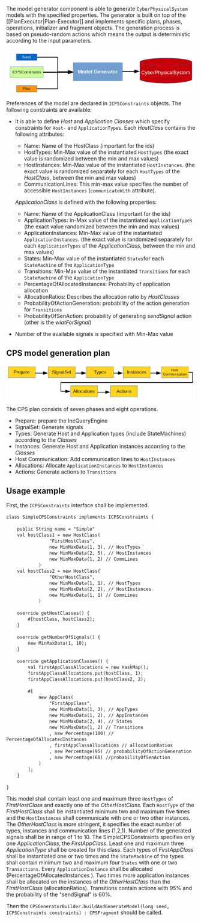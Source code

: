 The model generator component is able to generate `CyberPhysicalSystem` models with the specified properties.
The generator is built on top of the [[PlanExecutor|Plan-Executor]] and implements specific plans, phases, operations, initializer and fragment objects. The generation process is based on pseudo-random actions which means the output is deterministic according to the input parameters.

![ModelGenerator](images/modelgenerator.png)

Preferences of the model are declared in `ICPSConstraints` objects. The following constraints are available: 

* It is able to define _Host_ and _Application Classes_ which specify constraints for `Host-` and `ApplicationTypes`. Each _HostClass_ contains the following attributes:
    + Name: Name of the HostClass (important for the ids)
    + HostTypes: Min-Max value of the instantiated `HostTypes` (the exact value is randomized between the min and max values)
    + HostInstances: Min-Max value of the instantiated `HostInstances`. (the exact value is randomized separately for each `HostTypes` of the _HostClass_, between the min and max values)
    + CommunicationLines: This min-max value specifies the number of accessible `HostInstances` (`communicateWith` attribute).

    _ApplicationClass_ is defined with the following properties:
    + Name: Name of the ApplicationClass (important for the ids)
    + ApplicationTypes: in-Max value of the instantiated `ApplicationTypes` (the exact value randomized between the min and max values)
    + ApplicationInstances: Min-Max value of the instantiated `ApplicationInstances`. (the exact value is randomized separately for each `ApplicationTypes` of the _ApplicationClass_, between the min and max values)
    + States: Min-Max value of the instantiated `States`for each `StateMachine` of the `ApplicationType`
    + Transitions: Min-Max value of the instantiated `Transitions` for each `StateMachine` of the `ApplicationType`
    + PercentageOfAllocatedInstances: Probability of application allocation
    + AllocationRatios: Describes the allocation ratio by _HostClasses_
    + ProbabilityOfActionGeneration: probability of the action generation for `Transitions`
    + ProbabilityOfSenAction: probability of generating _sendSignal_ action (other is the _wiatForSignal_)
 

* Number of the available signals is specified with Min-Max value

## CPS model generation plan

![Plan of the CPS model generation](images/plan.png)

The CPS plan consists of seven phases and eight operations.

* Prepare: prepare the IncQueryEngine
* SignalSet: Generate signals
* Types: Generate Host and Application types (include StateMachines) according to the _Classes_
* Instances: Generate Host and Application instances according to the _Classes_
* Host Communication: Add communication lines to `HostInstances`
* Allocations: Allocate `ApplicationInstances` to `HostInstances`
* Actions: Generate actions to `Transitions`

## Usage example

First, the `ICPSConstraints` interface shall be implemented.
```xtend
class SimpleCPSConstraints implements ICPSConstraints {
	
	public String name = "Simple"
	val hostClass1 = new HostClass(
				"FirstHostClass",
				new MinMaxData(1, 3), // HostTypes
				new MinMaxData(2, 5), // HostInstances
				new MinMaxData(1, 2) // CommLines
			)
	val hostClass2 = new HostClass(
				"OtherHostClass",
				new MinMaxData(1, 1), // HostTypes
				new MinMaxData(2, 2), // HostInstances
				new MinMaxData(1, 1) // CommLines
			)
	
	override getHostClasses() {
		#[hostClass, hostClass2];
	}
	
	override getNumberOfSignals() {
		new MinMaxData(1, 10);
	}
	
	override getApplicationClasses() {
		val firstAppClassAllocations = new HashMap();
		firstAppClassAllocations.put(hostClass, 1);
		firstAppClassAllocations.put(hostClass2, 2);

		#[
			new AppClass(
				"FirstAppClass",
				new MinMaxData(1, 3), // AppTypes
				new MinMaxData(1, 2), // AppInstances
				new MinMaxData(2, 4), // States
				new MinMaxData(1, 2) // Transitions
				, new Percentage(100) // PercentageOfAllocatedInstances 
				, firstAppClassAllocations // allocationRatios
				, new Percentage(95) // probabilityOfActionGeneration
				, new Percentage(60) //probabilityOfSenAction
			)
		];
	}
	
}
```

This model shall contain least one and maximum three `HostTypes` of _FirstHostClass_ and exactly one of the _OtherHostClass_. Each `HostType` of the _FirstHostClass_ shall be instantiated minimum two and maximum five times and the `HostInstances` shall communicate with one or two other instances. The _OtherHostClass_ is more stringent, it specifies the exact number of types, instances and communication lines (1,2,1). Number of the generated signals shall be in range of 1 to 10. The SimpleCPSConstraints specifies only one _ApplicationClass_, the _FirstAppClass_. Least one and maximum three _ApplicationType_ shall be created for this class. Each types of _FirstAppClass_ shall be instantiated one or two times and the `StateMachine` of the types shall contain minimum two and maximum four `States` with one or two `Transactions`. Every `ApplicationInstance` shall be allocated (PercentageOfAllocatedInstances ). Two times more application instances shall be allocated on the instances of the _OtherHostClass_ than the _FirstHostClass_ (allocationRatios). Transitions contain actions with 95% and the probability of the "sendSignal" is 60%.

Then the `CPSGeneratorBuilder.buildAndGenerateModel(long seed, ICPSConstraints constraints) : CPSFragment` should be called.